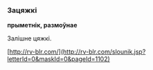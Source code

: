 ### Зацяжкі
**прыметнік, размоўнае**

Залішне цяжкі.

<a rel="author">[http://rv-blr.com/](http://rv-blr.com/slounik.jsp?letterId=0&maskId=0&pageId=1102)</a>
